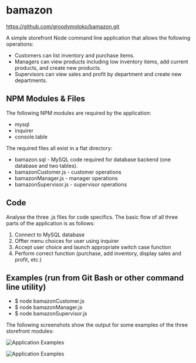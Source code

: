 # bamazon
https://github.com/groodymoloko/bamazon.git


A simple storefront Node command line application that allows the following operations:
* Customers can list inventory and purchase items.
* Managers can view products including low inventory items, add current products, and create new products.
* Supervisors can view sales and profit by department and create new departments.

## NPM Modules & Files
The following NPM modules are required by the application:
* mysql
* inquirer
* console.table

The required files all exist in a flat directory:
* bamazon.sql - MySQL code required for database backend (one database and two tables).
* bamazonCustomer.js - customer operations
* bamazonManager.js - manager operations
* bamazonSupervisor.js - supervisor operations

## Code
Analyse the three .js files for code specifics.  The basic flow of all three parts of the application is as follows:
1) Connect to MySQL database
2) Offter menu choices for user using inquirer
3) Accept user choice and launch appropriate switch case function
4) Perform correct function (purchase, add inventory, display sales and profit, etc.)

## Examples (run from Git Bash or other command line utility)
* $ node bamazonCustomer.js
* $ node bamazonManager.js
* $ node bamazonSupervisor.js

The following screenshots show the output for some examples of the three storefront modules:

![Application Examples](/screenshot1.jpg?raw=true)

![Application Examples](/screenshot2.jpg?raw=true)
